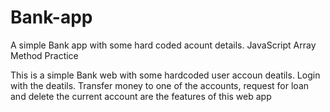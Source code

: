 # Bank-app
A simple Bank app with some hard coded acount details. JavaScript Array Method Practice

This is a simple Bank web with some hardcoded user accoun deatils. Login with the deatils.
Transfer money to one of the accounts, request for loan and delete the current account are the features of this web app

